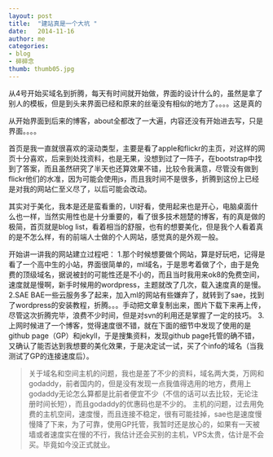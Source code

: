 ```yaml
---
layout: post
title:  "建站真是一个大坑 "
date:   2014-11-16
author: me
categories: 
- blog
- 碎碎念
thumb: thumb05.jpg
---
```


从4号开始买域名到折腾，每天有时间就开始做，界面的设计什么的，虽然是拿了别人的模板，但是到头来界面已经和原来的丝毫没有相似的地方了。。。。这是真的

从开始界面到后来的博客，about全都改了一大遍，内容还没有开始进去写，只是界面。。。。

首页是我一直就很喜欢的滚动类型，主要是看了apple和flickr的主页，对这样的网页十分喜欢，后来到处找资料，也是无果，没想到过了一阵子，在bootstrap中找到了答案，而且虽然研究了半天也还算效果不错，比较令我满意，尽管没有做到flickr他们的水准，因为可能会使用js，而且我时间不是很多，折腾到这份上已经是对我的网站仁至义尽了，以后可能会改动。

其实对于美化，我本是还是蛮看重的，UI好看，使用起来也是开心，电脑桌面什么也一样，当然实用性也是十分重要的，看了很多技术翘楚的博客，有的真是做的极简，首页就是blog list，看着相当的舒服，也有的想要美化，但是我个人看着真的是不怎么样，有的前端人士做的个人网站，感觉真的是外观一般。

开始讲一讲我的网站建立过程吧：
1.那个时候想要做个网站，算是好玩吧，记得是看了一个高中生的小站，界面很简单的，ml域名，于是思考着做了个，由于是免费的顶级域名，据说被封的可能性还是不小的，而且当时我用来ok8的免费空间，速度就是慢啊，新手时候用的wordpress，主题就改了几次，载入速度真的是慢。
2.SAE BAE一些云服务多了起来，加入ml的网站有些嫌弃了，就转到了sae，找到了wordpress的安装教程，折腾。。。手动把文章复制出来，图片下载下来再上传，尽管这次折腾完毕，浪费不少时间，但是对svn的利用还是掌握了一定的技巧。
3.上网时候进了一个博客，觉得速度很不错，就在下面的细节中发现了使用的是github page（GP）和jekyll，于是搜集资料，发现github page托管的确不错，又确认了能否达到我想要的美化效果，于是决定试一试，买了个info的域名（当我测试了GP的连接速度后）。

> 关于域名和空间主机的问题，我也是差了不少的资料，域名两大类，万网和godaddy，前者国内的，但是没有发现一点我值得选用的地方，费用上godaddy无论怎么算都是比前者便宜不少（不信的话可以去比较，无论注册时间长短），而且godaddy的优惠码也是不少的。
> 主机的问题，过去用免费的主机空间，速度慢，而且连接不稳定，很有可能挂掉，sae也是速度慢慢降了下来，为了可靠，使用GP托管，我暂时还是放心的，如果有一天被墙或者速度实在慢的不行，我估计还会买别的主机，VPS太贵，估计是不会买。毕竟如今没正式就业。

